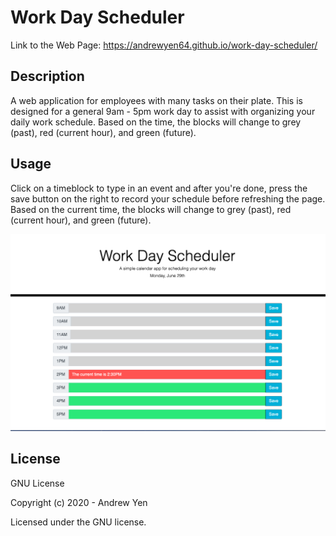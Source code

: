 # Work Day Scheduler

Link to the Web Page: <https://andrewyen64.github.io/work-day-scheduler/>

## Description

A web application for employees with many tasks on their plate. This is designed for a general
9am - 5pm work day to assist with organizing your daily work schedule. Based on the time,
the blocks will change to grey (past), red (current hour), and green (future).

## Usage

Click on a timeblock to type in an event and after you're done, press the save button on the right to record your schedule before refreshing the page. Based on the current time, the blocks will change to grey (past), red (current hour), and green (future).

![Image_of_App](https://raw.githubusercontent.com/andrewyen64/work-day-scheduler/master/assets/images/scheduler-image.png)

## License

GNU License

Copyright (c) 2020 - Andrew Yen

Licensed under the GNU license.
